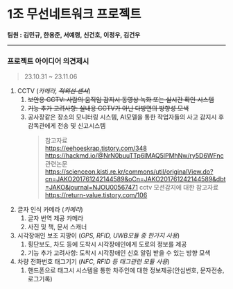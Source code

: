 # 1조 무선네트워크 프로젝트
**팀원 : 김민규, 한용준, 서예령, 신건호, 이정우, 김건우**

--- 
### 프로젝트 아이디어 의견제시
> 23.10.31 ~ 23.11.06

1. CCTV (*카메라, ~~적외선 센서~~*)
   1. ~~보안용 CCTV: 사람의 움직임 감지시 동영상 녹화 또는 실시간 확인 시스템~~
   2. ~~기능 추가 고려사항: 실내용 CCTV가 아닌 다방면의 방향성 모색~~
   3. 공사장같은 장소의 모니터링 시스템, AI모델을 통한 작업자들의 사고 감지시 후 감독관에게 전송 및 신고시스템
      >참고자료   
      > https://eehoeskrap.tistory.com/348   
      > https://hackmd.io/@NrN0buuTTp6lMAQ5lPMhNw/ry5D6WFnc   
      >관련논문   
      > https://scienceon.kisti.re.kr/commons/util/originalView.do?cn=JAKO201761242144589&oCn=JAKO201761242144589&dbt=JAKO&journal=NJOU00567471
      >cctv 모션감지에 대한 참고자료
      >https://return-value.tistory.com/106
2. 글자 인식 카메라 (*카메라*)
   1. 글자 번역 제공 카메라
   2. 사진 및 책, 문서 스캐너
3. 시각장애인 보조 지팡이 (*GPS, RFID, UWB모듈 중 한가지 사용*)
   1. 횡단보도, 차도 등에 도착시 시각장애인에게 도로의 정보를 제공
   2. 기능 추가 고려사항: 도착시 시각장애인 신호 알림 받을 수 있는 방향 모색
4. 차량 전화번호 태그기기 (*NFC, RFID 등 태그관련 모듈 사용*)
   1. 핸드폰으로 태그시 시스템을 통한 차주인에 대한 정보제공(안심번호, 문자전송, 로그기록)
